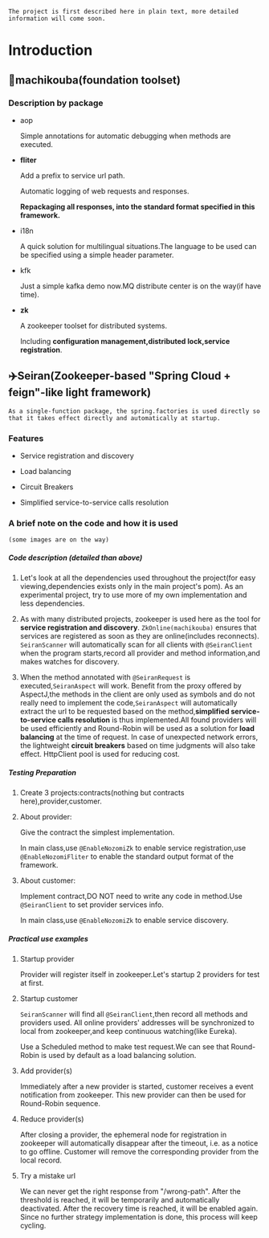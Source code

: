 	The project is first described here in plain text, more detailed information will come soon.

# Introduction

## 🔧machikouba(foundation toolset)
### Description by package
- aop

	Simple annotations for automatic debugging when methods are executed.
- **fliter**

	Add a prefix to service url path.

	Automatic logging of web requests and responses.

	**Repackaging all responses, into the standard format specified in this framework.**
- i18n

	A quick solution for multilingual situations.The language to be used can be specified using a simple header parameter.
- kfk

	Just a simple kafka demo now.MQ distribute center is on the way(if have time).
- **zk**

	A zookeeper toolset for distributed systems.
	
	Including **configuration management,distributed lock,service registration**.


## ✈️Seiran(Zookeeper-based "Spring Cloud + feign"-like light framework)
	As a single-function package, the spring.factories is used directly so that it takes effect directly and automatically at startup.
### Features

-	Service registration and discovery

-	Load balancing

-	Circuit Breakers

-	Simplified service-to-service calls resolution

### A brief note on the code and how it is used
	(some images are on the way)
##### Code description (detailed than above)
 
1. Let's look at all the dependencies used throughout the project(for easy viewing,dependencies exists only in the main project's pom). As an experimental project, try to use more of my own implementation and less dependencies.
	
2. As with many distributed projects, zookeeper is used here as the tool for **service registration and discovery**. `ZkOnline(machikouba)` ensures that services are registered as soon as they are online(includes reconnects). `SeiranScanner` will automatically scan for all clients with `@SeiranClient` when the program starts,record all provider and method information,and makes watches for discovery.
	
3. When the method annotated with `@SeiranRequest` is executed,`SeiranAspect` will work. Benefit from the proxy offered by AspectJ,the methods in the client are only used as symbols and do not really need to implement the code,`SeiranAspect` will automatically extract the url to be requested based on the method,**simplified service-to-service calls resolution** is thus implemented.All found providers will be used efficiently and Round-Robin will be used as a solution for **load balancing** at the time of request. In case of unexpected network errors, the lightweight **circuit breakers** based on time judgments will also take effect. HttpClient pool is used for reducing cost.

##### Testing Preparation
1. Create 3 projects:contracts(nothing but contracts here),provider,customer.
	
2. About provider:
	
	Give the contract the simplest implementation.

	In main class,use `@EnableNozomiZk` to enable service registration,use `@EnableNozomiFliter` to enable the standard output format of the framework.
3. About customer:
	
	Implement contract,DO NOT need to write any code in method.Use `@SeiranClient` to set provider services info.

	In main class,use `@EnableNozomiZk` to enable service discovery.

##### Practical use examples
1. Startup provider
	
	Provider will register itself in zookeeper.Let's startup 2 providers for test at first.
2. Startup customer
	 
	`SeiranScanner` will find all `@SeiranClient`,then record all methods and providers used.
		All online providers' addresses will be synchronized to local from zookeeper,and keep continuous watching(like Eureka).

	Use a Scheduled method to make test request.We can see that Round-Robin is used by default as a load balancing solution.

3. Add provider(s)
	
	Immediately after a new provider is started, customer receives a event notification from zookeeper. This new provider can then be used for Round-Robin sequence.
4. Reduce provider(s)
	
	After closing a provider, the ephemeral node for registration in zookeeper will automatically disappear after the timeout, i.e. as a notice to go offline. Customer will remove the corresponding provider from the local record.
5. Try a mistake url
	
	We can never get the right response from "/wrong-path". After the threshold is reached, it will be temporarily and automatically deactivated. After the recovery time is reached, it will be enabled again. Since no further strategy implementation is done, this process will keep cycling.
